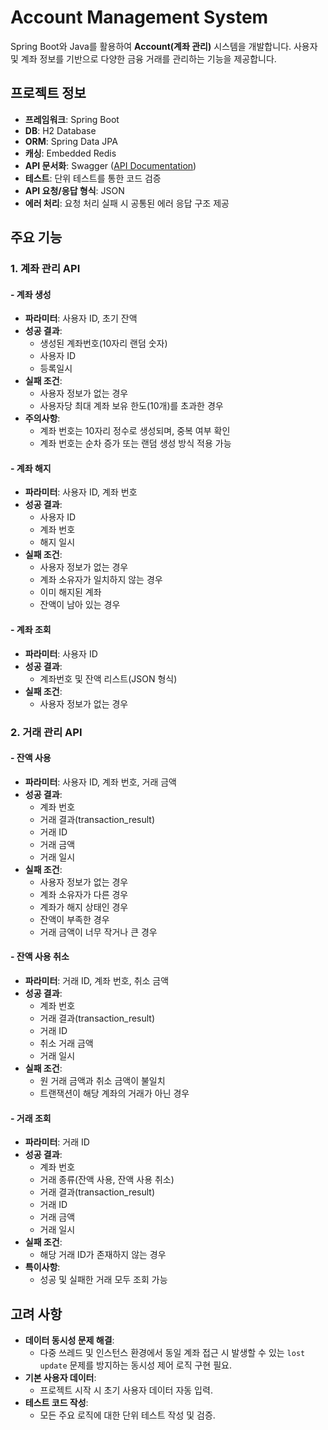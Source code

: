 # **Account Management System**

Spring Boot와 Java를 활용하여 **Account(계좌 관리)** 시스템을 개발합니다. 사용자 및 계좌 정보를 기반으로 다양한 금융 거래를 관리하는 기능을 제공합니다.



## **프로젝트 정보**
- **프레임워크**: Spring Boot
- **DB**: H2 Database
- **ORM**: Spring Data JPA
- **캐싱**: Embedded Redis
- **API 문서화**: Swagger ([API Documentation](http://localhost:8081/swagger-ui/index.html#))
- **테스트**: 단위 테스트를 통한 코드 검증
- **API 요청/응답 형식**: JSON
- **에러 처리**: 요청 처리 실패 시 공통된 에러 응답 구조 제공



## **주요 기능**
### **1. 계좌 관리 API**
#### - 계좌 생성
- **파라미터**: 사용자 ID, 초기 잔액
- **성공 결과**:
  - 생성된 계좌번호(10자리 랜덤 숫자)
  - 사용자 ID
  - 등록일시
- **실패 조건**:
  - 사용자 정보가 없는 경우
  - 사용자당 최대 계좌 보유 한도(10개)를 초과한 경우
- **주의사항**:
  - 계좌 번호는 10자리 정수로 생성되며, 중복 여부 확인
  - 계좌 번호는 순차 증가 또는 랜덤 생성 방식 적용 가능

#### - 계좌 해지
- **파라미터**: 사용자 ID, 계좌 번호
- **성공 결과**:
  - 사용자 ID
  - 계좌 번호
  - 해지 일시
- **실패 조건**:
  - 사용자 정보가 없는 경우
  - 계좌 소유자가 일치하지 않는 경우
  - 이미 해지된 계좌
  - 잔액이 남아 있는 경우

#### - 계좌 조회
- **파라미터**: 사용자 ID
- **성공 결과**:
  - 계좌번호 및 잔액 리스트(JSON 형식)
- **실패 조건**:
  - 사용자 정보가 없는 경우



### **2. 거래 관리 API**
#### - 잔액 사용
- **파라미터**: 사용자 ID, 계좌 번호, 거래 금액
- **성공 결과**:
  - 계좌 번호
  - 거래 결과(transaction_result)
  - 거래 ID
  - 거래 금액
  - 거래 일시
- **실패 조건**:
  - 사용자 정보가 없는 경우
  - 계좌 소유자가 다른 경우
  - 계좌가 해지 상태인 경우
  - 잔액이 부족한 경우
  - 거래 금액이 너무 작거나 큰 경우

#### - 잔액 사용 취소
- **파라미터**: 거래 ID, 계좌 번호, 취소 금액
- **성공 결과**:
  - 계좌 번호
  - 거래 결과(transaction_result)
  - 거래 ID
  - 취소 거래 금액
  - 거래 일시
- **실패 조건**:
  - 원 거래 금액과 취소 금액이 불일치
  - 트랜잭션이 해당 계좌의 거래가 아닌 경우

#### - 거래 조회
- **파라미터**: 거래 ID
- **성공 결과**:
  - 계좌 번호
  - 거래 종류(잔액 사용, 잔액 사용 취소)
  - 거래 결과(transaction_result)
  - 거래 ID
  - 거래 금액
  - 거래 일시
- **실패 조건**:
  - 해당 거래 ID가 존재하지 않는 경우
- **특이사항**:
  - 성공 및 실패한 거래 모두 조회 가능



## **고려 사항**
- **데이터 동시성 문제 해결**:
  - 다중 쓰레드 및 인스턴스 환경에서 동일 계좌 접근 시 발생할 수 있는 `lost update` 문제를 방지하는 동시성 제어 로직 구현 필요.
- **기본 사용자 데이터**:
  - 프로젝트 시작 시 초기 사용자 데이터 자동 입력.
- **테스트 코드 작성**:
  - 모든 주요 로직에 대한 단위 테스트 작성 및 검증.


